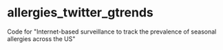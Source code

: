 # allergies_twitter_gtrends
Code for "Internet-based surveillance to track the prevalence of seasonal allergies across the US"
